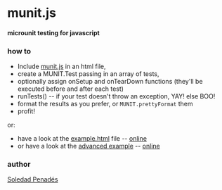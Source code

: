 munit.js
========

#### microunit testing for javascript ####

### how to ###

* Include [munit.js](https://github.com/sole/munit.js/blob/master/munit.js) in an html file,
* create a MUNIT.Test passing in an array of tests,
* optionally assign onSetup and onTearDown functions (they'll be executed before and after each test)
* runTests() -- if your test doesn't throw an exception, YAY! else BOO!
* format the results as you prefer, or ```MUNIT.prettyFormat``` them
* profit!

or:

* have a look at the [example.html](https://github.com/sole/munit.js/blob/master/example.html) file -- [online](http://sole.github.com/munit.js/example.html)
* or have a look at the [advanced example](https://github.com/sole/munit.js/blob/master/advanced_example.html) -- [online](http://sole.github.com/munit.js/advanced_example.html)

### author ###

[Soledad Penadés](http://soledadpenades.com)
